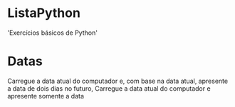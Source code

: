 # ListaPython

<p> 'Exercícios básicos de Python' </p>

<h1>  Datas </h1>

<p> Carregue a data atual do computador e, com base na data atual, apresente a data de dois dias no futuro,
Carregue a data atual do computador e apresente somente a data </p>
